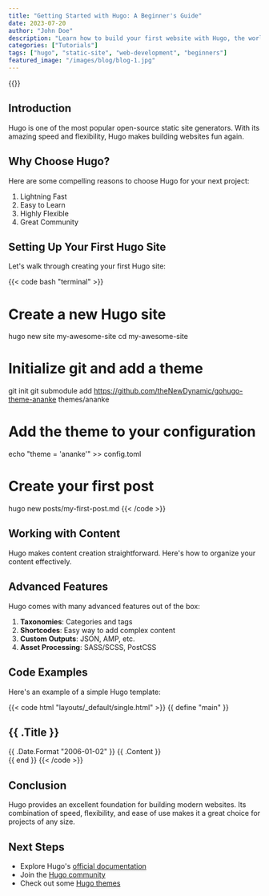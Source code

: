 ```yaml
---
title: "Getting Started with Hugo: A Beginner's Guide"
date: 2023-07-20
author: "John Doe"
description: "Learn how to build your first website with Hugo, the world's fastest framework for building websites."
categories: ["Tutorials"]
tags: ["hugo", "static-site", "web-development", "beginners"]
featured_image: "/images/blog/blog-1.jpg"
---
```


{{<toc>}}

## Introduction

Hugo is one of the most popular open-source static site generators. With its amazing speed and flexibility, Hugo makes building websites fun again.

## Why Choose Hugo?

Here are some compelling reasons to choose Hugo for your next project:

1. Lightning Fast
2. Easy to Learn
3. Highly Flexible
4. Great Community

## Setting Up Your First Hugo Site

Let's walk through creating your first Hugo site:

{{< code bash "terminal" >}}
# Create a new Hugo site
hugo new site my-awesome-site
cd my-awesome-site

# Initialize git and add a theme
git init
git submodule add https://github.com/theNewDynamic/gohugo-theme-ananke themes/ananke

# Add the theme to your configuration
echo "theme = 'ananke'" >> config.toml

# Create your first post
hugo new posts/my-first-post.md
{{< /code >}}

## Working with Content

Hugo makes content creation straightforward. Here's how to organize your content effectively.

## Advanced Features

Hugo comes with many advanced features out of the box:

1. **Taxonomies**: Categories and tags
2. **Shortcodes**: Easy way to add complex content
3. **Custom Outputs**: JSON, AMP, etc.
4. **Asset Processing**: SASS/SCSS, PostCSS

## Code Examples

Here's an example of a simple Hugo template:

{{< code html "layouts/_default/single.html" >}}
{{ define "main" }}
<article>
    <h1>{{ .Title }}</h1>
    <time>{{ .Date.Format "2006-01-02" }}</time>
    {{ .Content }}
</article>
{{ end }}
{{< /code >}}

## Conclusion

Hugo provides an excellent foundation for building modern websites. Its combination of speed, flexibility, and ease of use makes it a great choice for projects of any size.

## Next Steps

- Explore Hugo's [official documentation](https://gohugo.io/documentation/)
- Join the [Hugo community](https://discourse.gohugo.io/)
- Check out some [Hugo themes](https://themes.gohugo.io/)
